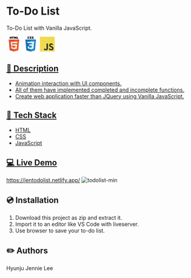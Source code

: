# To-Do List
To-Do List with Vanilla JavaScript.

<img src="https://raw.githubusercontent.com/devicons/devicon/master/icons/html5/html5-original-wordmark.svg" alt="html5" width="40" height="40"/> <a href="https://www.w3schools.com/css/" target="_blank" rel="noreferrer"> <img src="https://raw.githubusercontent.com/devicons/devicon/master/icons/css3/css3-original-wordmark.svg" alt="css3" width="40" height="40"/></a> <a href="https://developer.mozilla.org/en-US/docs/Web/JavaScript" target="_blank" rel="noreferrer"> <img src="https://raw.githubusercontent.com/devicons/devicon/master/icons/javascript/javascript-original.svg" alt="javascript" width="40" height="40"/>
  
## 🌱 Description
- Animation interaction with UI components.
- All of them have implemented completed and incomplete functions.
- Create web application faster than JQuery using Vanilla JavaScript.

## 📌 Tech Stack
- HTML
- CSS
- JavaScript

## :computer: Live Demo
https://jentodolist.netlify.app/
![todolist-min](https://user-images.githubusercontent.com/97131199/166567901-13b0f07c-6a15-41a3-85eb-d5bc5f3d8edb.gif)
  
  
## :cd: Installation
1. Download this project as zip and extract it.
2. Import it to an editor like VS Code with liveserver. 
3. Use browser to save your to-do list.

## :pencil2: Authors
Hyunju Jennie Lee
